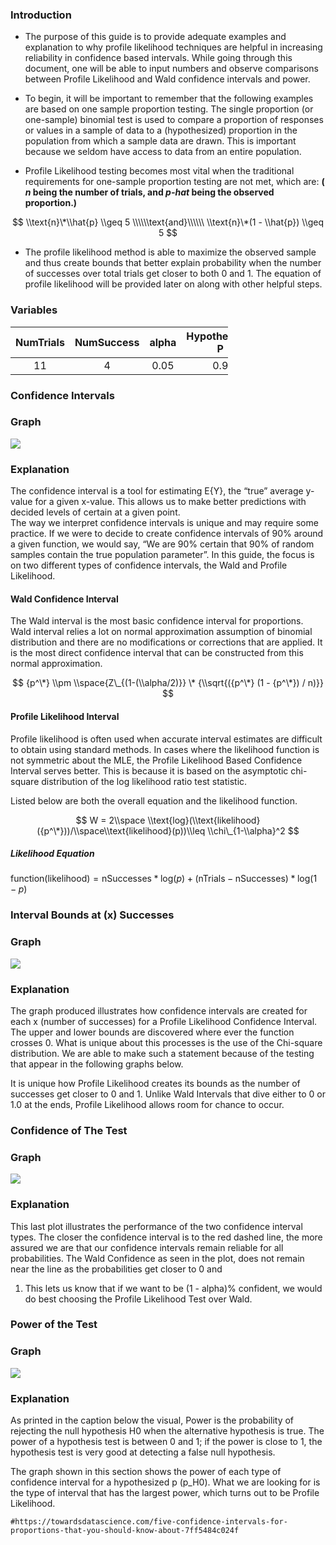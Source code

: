 ### Introduction

-   The purpose of this guide is to provide adequate examples and
    explanation to why profile likelihood techniques are helpful in
    increasing reliability in confidence based intervals. While going
    through this document, one will be able to input numbers and observe
    comparisons between Profile Likelihood and Wald confidence intervals
    and power.

-   To begin, it will be important to remember that the following
    examples are based on one sample proportion testing. The single
    proportion (or one-sample) binomial test is used to compare a
    proportion of responses or values in a sample of data to a
    (hypothesized) proportion in the population from which a sample data
    are drawn. This is important because we seldom have access to data
    from an entire population.

-   Profile Likelihood testing becomes most vital when the traditional
    requirements for one-sample proportion testing are not met, which
    are: **( *n* being the number of trials, and *p-hat* being the
    observed proportion.)**

$$
\\text{n}\*\\hat{p} \\geq 5 \\\\\\text{and}\\\\\\ \\text{n}\*(1 - \\hat{p}) \\geq 5
$$

-   The profile likelihood method is able to maximize the observed
    sample and thus create bounds that better explain probability when
    the number of successes over total trials get closer to both 0
    and 1. The equation of profile likelihood will be provided later on
    along with other helpful steps.

### Variables

<table style="width:69%;">
<colgroup>
<col style="width: 16%" />
<col style="width: 18%" />
<col style="width: 11%" />
<col style="width: 23%" />
</colgroup>
<thead>
<tr class="header">
<th style="text-align: center;">NumTrials</th>
<th style="text-align: center;">NumSuccess</th>
<th style="text-align: center;">alpha</th>
<th style="text-align: center;">Hypothesized P</th>
</tr>
</thead>
<tbody>
<tr class="odd">
<td style="text-align: center;">11</td>
<td style="text-align: center;">4</td>
<td style="text-align: center;">0.05</td>
<td style="text-align: center;">0.9</td>
</tr>
</tbody>
</table>

### Confidence Intervals

### Graph

![](Binomial_Methods_files/figure-markdown_strict/unnamed-chunk-5-1.png)

### Explanation

The confidence interval is a tool for estimating E{Y}, the “true”
average y-value for a given x-value. This allows us to make better
predictions with decided levels of certain at a given point.  
The way we interpret confidence intervals is unique and may require some
practice. If we were to decide to create confidence intervals of 90%
around a given function, we would say, “We are 90% certain that 90% of
random samples contain the true population parameter”. In this guide,
the focus is on two different types of confidence intervals, the Wald
and Profile Likelihood.

#### Wald Confidence Interval

The Wald interval is the most basic confidence interval for proportions.
Wald interval relies a lot on normal approximation assumption of
binomial distribution and there are no modifications or corrections that
are applied. It is the most direct confidence interval that can be
constructed from this normal approximation.

$$
  {p^\*} \\pm \\space{Z\_{(1-(\\alpha/2)}} \* {\\sqrt{({p^\*} (1 - {p^\*}) / n)}}
$$

#### Profile Likelihood Interval

Profile likelihood is often used when accurate interval estimates are
difficult to obtain using standard methods. In cases where the
likelihood function is not symmetric about the MLE, the Profile
Likelihood Based Confidence Interval serves better. This is because it
is based on the asymptotic chi-square distribution of the log likelihood
ratio test statistic.

Listed below are both the overall equation and the likelihood function.

$$
W = 2\\space \\text{log}(\\text{likelihood}({p^\*}))/\\space\\text{likelihood}(p))\\leq \\chi\_{1-\\alpha}^2
$$

##### Likelihood Equation

function(likelihood) = nSuccesses \* log(*p*) + (nTrials − nSuccesses) \* log(1 − *p*)

### Interval Bounds at (x) Successes

### Graph

![](Binomial_Methods_files/figure-markdown_strict/unnamed-chunk-6-1.png)

### Explanation

The graph produced illustrates how confidence intervals are created for
each x (number of successes) for a Profile Likelihood Confidence
Interval. The upper and lower bounds are discovered where ever the
function crosses 0. What is unique about this processes is the use of
the Chi-square distribution. We are able to make such a statement
because of the testing that appear in the following graphs below.

It is unique how Profile Likelihood creates its bounds as the number of
successes get closer to 0 and 1. Unlike Wald Intervals that dive either
to 0 or 1.0 at the ends, Profile Likelihood allows room for chance to
occur.

### Confidence of The Test

### Graph

![](Binomial_Methods_files/figure-markdown_strict/unnamed-chunk-9-1.png)

### Explanation

This last plot illustrates the performance of the two confidence
interval types. The closer the confidence interval is to the red dashed
line, the more assured we are that our confidence intervals remain
reliable for all probabilities. The Wald Confidence as seen in the plot,
does not remain near the line as the probabilities get closer to 0 and
1. This lets us know that if we want to be (1 - alpha)% confident, we
would do best choosing the Profile Likelihood Test over Wald.

### Power of the Test

### Graph

![](Binomial_Methods_files/figure-markdown_strict/unnamed-chunk-10-1.png)

### Explanation

As printed in the caption below the visual, Power is the probability of
rejecting the null hypothesis H0 when the alternative hypothesis is
true. The power of a hypothesis test is between 0 and 1; if the power is
close to 1, the hypothesis test is very good at detecting a false null
hypothesis.

The graph shown in this section shows the power of each type of
confidence interval for a hypothesized p (p\_H0). What we are looking
for is the type of interval that has the largest power, which turns out
to be Profile Likelihood.

    #https://towardsdatascience.com/five-confidence-intervals-for-proportions-that-you-should-know-about-7ff5484c024f
